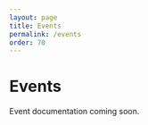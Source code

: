 ```yaml
---
layout: page
title: Events
permalink: /events
order: 70
---
```

# Events

Event documentation coming soon.